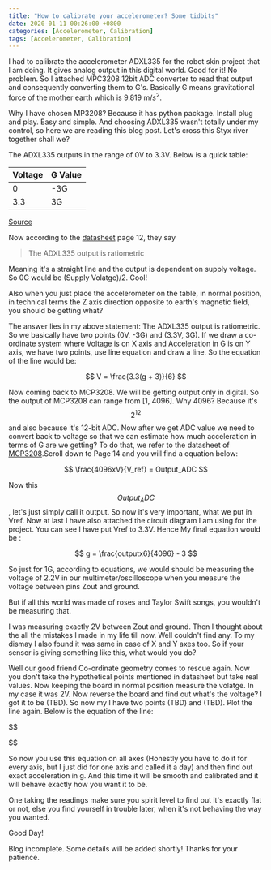 ```yaml
---
title: "How to calibrate your accelerometer? Some tidbits"  
date: 2020-01-11 00:26:00 +0800  
categories: [Accelerometer, Calibration]  
tags: [Accelerometer, Calibration]  
---
```


I had to calibrate the accelerometer ADXL335 for the robot skin project that I am doing. It gives analog output in this digital world. Good for it! No problem. So I attached MPC3208 12bit ADC converter to read that output and consequently converting them to G's. Basically G means gravitational force of the mother earth which is 9.819 m/$s^2$.

Why I have chosen MP3208? Because it has python package. Install plug and play. Easy and simple. And choosing ADXL335 wasn't totally under my control, so here we are reading this blog post. Let's cross this Styx river together shall we?

The ADXL335 outputs in the range of 0V to 3.3V. Below is a quick table:

| Voltage | G Value |   
|---------|---------|
| 0       | -3G     |   
| 3.3     | 3G      |  

[Source](https://www.adafruit.com/product/163)

Now according to the [datasheet](https://www.analog.com/media/en/technical-documentation/data-sheets/ADXL335.pdf) page 12, they say

> The ADXL335 output is ratiometric

Meaning it's a straight line and the output is dependent on supply voltage. So 0G would be (Supply Volatge)/2. Cool!

Also when you just place the accelerometer on the table, in normal position, in technical terms the Z axis direction opposite to earth's magnetic field, you should be getting what?

The answer lies in my above statement: The ADXL335 output is ratiometric. So we basically have two points (0V, -3G) and (3.3V, 3G). If we draw a co-ordinate system where Voltage is on X axis and Acceleration in G is on Y axis, we have two points, use line equation and draw a line. So the equation of the line would be:

$$
V = \frac{3.3(g + 3)}{6}
$$

Now coming back to MCP3208. We will be getting output only in digital. So the output of MCP3208 can range from [1, 4096]. Why 4096? Because it's $$2^12$$ and also because it's 12-bit ADC. Now after we get ADC value we need to convert back to voltage so that we can estimate how much acceleration in terms of G are we getting? To do that, we refer to the datasheet of [MCP3208](https://ww1.microchip.com/downloads/en/DeviceDoc/21298c.pdf).Scroll down to Page 14 and you will find a equation below:

$$
\frac{4096xV}{V_ref} = Output_ADC
$$

Now this $$Output_ADC$$, let's just simply call it output. So now it's very important, what we put in Vref. Now at last I have also attached the circuit diagram I am using for the project. You can see I have put Vref to 3.3V. Hence My final equation would be :

$$
g = \frac{outputx6}{4096} - 3
$$

So just for 1G, according to equations, we would should be measuring the voltage of 2.2V in our multimeter/oscilloscope when you measure the voltage between pins Zout and ground.

But if all this world was made of roses and Taylor Swift songs, you wouldn't be measuring that.

I was measuring exactly 2V between Zout and ground. Then I thought about the all the mistakes I made in my life till now. Well couldn't find any. To my dismay I also found it was same in case of X and Y axes too. So if your sensor is giving something like this, what would you do?

Well our good friend Co-ordinate geometry comes to rescue again. Now you don't take the hypothetical points mentioned in datasheet but take real values. Now keeping the board in normal position measure the volatge. In my case it was 2V. Now reverse the board and find out what's the voltage? I got it to be (TBD). So now my I have two points (TBD) and (TBD). Plot the line again. Below is the equation of the line:

$$

$$

So now you use this equation on all axes (Honestly you have to do it for every axis, but I just did for one axis and called it a day) and then find out exact acceleration in g. And this time it will be smooth and calibrated and it will behave exactly how you want it to be.

One taking the readings make sure you spirit level to find out it's exactly flat or not, else you find yourself in trouble later, when it's not behaving the way you wanted.

Good Day!

Blog incomplete. Some details will be added shortly! Thanks for your patience.
